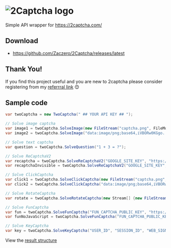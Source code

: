 
# ![2Captcha logo](https://i.imgur.com/sCDANG3.png)
Simple API wrapper for https://2captcha.com/

## Download
* https://github.com/Zaczero/2Captcha/releases/latest

## Thank You!
If you find this project useful and you are new to 2captcha please consider registering from my [referrral link](http://2captcha.com/?from=6591885) 😊

## Sample code

```cs
var twoCaptcha = new TwoCaptcha(" ## YOUR API KEY ## ");

// Solve image captcha
var image1 = twoCaptcha.SolveImage(new FileStream("captcha.png", FileMode.Open));
var image2 = twoCaptcha.SolveImage("data:image/png;base64,iVBORw0KGgo...");

// Solve text captcha
var question = twoCaptcha.SolveQuestion("1 + 3 = ?");

// Solve ReCaptchaV2
var recaptcha = twoCaptcha.SolveReCaptchaV2("GOOGLE_SITE_KEY", "https://example.com");
var recaptchaInvisible = twoCaptcha.SolveReCaptchaV2("GOOGLE_SITE_KEY", "https://example.com", true);

// Solve ClickCaptcha
var click1 = twoCaptcha.SolveClickCaptcha(new FileStream("captcha.png", FileMode.Open), "Click on ghosts");
var click2 = twoCaptcha.SolveClickCaptcha("data:image/png;base64,iVBORw0KGgo...", "Click on ghosts");

// Solve RotateCaptcha
var rotate = twoCaptcha.SolveRotateCaptcha(new Stream[] {new FileStream("captcha.png", FileMode.Open)}, "40");

// Solve FunCaptcha
var fun = twoCaptcha.SolveFunCaptcha("FUN_CAPTCHA_PUBLIC_KEY", "https://example.com");
var funNoJavaScript = twoCaptcha.SolveFunCaptcha("FUN_CAPTCHA_PUBLIC_KEY", "https://example.com", true);

// Solve KeyCaptcha
var key = twoCaptcha.SolveKeyCaptcha("USER_ID", "SESSION_ID", "WEB_SIGN_1", "WEB_SIGN_2", "https://example.com");
```

View the [result structure](https://github.com/Zaczero/2Captcha/blob/master/2Captcha/TwoCaptchaResult.cs)
